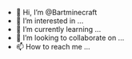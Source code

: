 - 👋 Hi, I’m @Bartminecraft
- 👀 I’m interested in ...
- 🌱 I’m currently learning ...
- 💞️ I’m looking to collaborate on ...
- 📫 How to reach me ...

<!---
Bartminecraft/Bartminecraft is a ✨ special ✨ repository because its `README.md` (this file) appears on your GitHub profile.
You can click the Preview link to take a look at your changes.
--->
